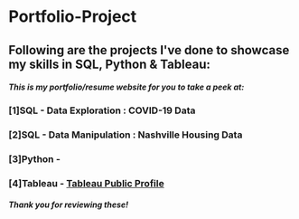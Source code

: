 # Portfolio-Project
## Following are the projects I've done to showcase my skills in SQL, Python & Tableau: <br />
#### *This is my portfolio/resume website for you to take a peek at:* <br />
### [1]SQL - Data Exploration : COVID-19 Data <br />
### [2]SQL - Data Manipulation : Nashville Housing Data <br />
### [3]Python - <br />
### [4]Tableau - [Tableau Public Profile](https://public.tableau.com/app/profile/priyankajhatheanalyst) <br />
##### *Thank you for reviewing these!*
